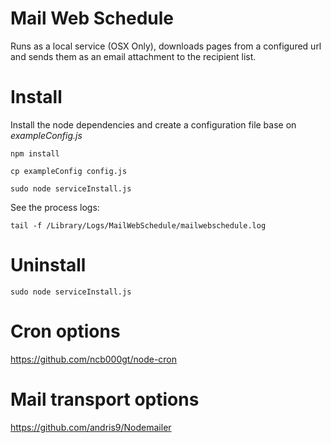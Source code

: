 # Mail Web Schedule
Runs as a local service (OSX Only), downloads pages from a configured url and sends them as an email attachment to the recipient list.

# Install

Install the node dependencies and create a configuration file base on _exampleConfig.js_

    npm install

    cp exampleConfig config.js

    sudo node serviceInstall.js

See the process logs:

    tail -f /Library/Logs/MailWebSchedule/mailwebschedule.log


# Uninstall

    sudo node serviceInstall.js



# Cron options
https://github.com/ncb000gt/node-cron

# Mail transport options
https://github.com/andris9/Nodemailer
